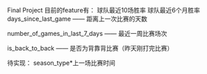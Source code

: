 Final Project
目前的feature有：
球队最近10场胜率
球队最近6个月胜率
days_since_last_game —— 距离上一次比赛的天数

number_of_games_in_last_7_days —— 最近一周比赛场次

is_back_to_back —— 是否为背靠背比赛（昨天刚打完比赛）


待实现：
season_type*上一场比赛时间

